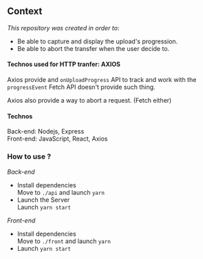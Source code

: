 ## Context 
_This repository was created in order to_:
- Be able to capture and display the upload's progression.
- Be able to abort the transfer when the user decide to.

#### Technos used for HTTP tranfer: AXIOS
Axios provide and `onUploadProgress` API to track and work with the `progressEvent`
Fetch API doesn't provide such thing.

Axios also provide a way to abort a request.
(Fetch either)


#### Technos

Back-end: Nodejs, Express          
Front-end: JavaScript, React, Axios

### How to use ?

_Back-end_
- Install dependencies    
Move to `./api` and launch `yarn`
- Launch the Server   
Launch `yarn start`

_Front-end_
- Install dependencies    
Move to `./front` and launch `yarn`
- Launch `yarn start`
